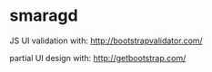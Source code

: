 smaragd
=======

JS UI validation with: http://bootstrapvalidator.com/

partial UI design with: http://getbootstrap.com/
